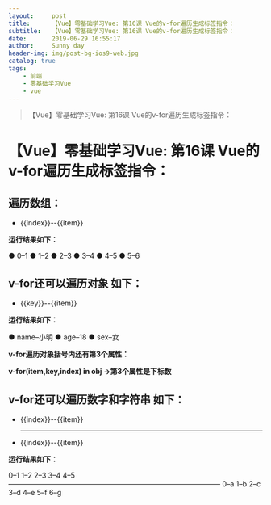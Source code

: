 ```yaml
---
layout:     post
title:      【Vue】零基础学习Vue: 第16课 Vue的v-for遍历生成标签指令：
subtitle:   【Vue】零基础学习Vue: 第16课 Vue的v-for遍历生成标签指令：
date:       2019-06-29 16:55:17
author:     Sunny day
header-img: img/post-bg-ios9-web.jpg
catalog: true
tags:
    - 前端
    - 零基础学习Vue
    - vue
---
```


>【Vue】零基础学习Vue: 第16课 Vue的v-for遍历生成标签指令：

# 【Vue】零基础学习Vue: 第16课 Vue的v-for遍历生成标签指令：


## 遍历数组：

<!DOCTYPE html> <html lang="en"> <head> <meta charset="UTF-8"> <title>Document</title> <script src="https://cdn.jsdelivr.net/npm/vue@2.6.10/dist/vue.js"></script> </head> <body> <div id="app"> <ul> <!-- ()内第一个参数item是组员值，index是组员下标 --> <li v-for="(item, index) in arr">{{index}}--{{item}}</li> </ul> </div> <script> let vm = new Vue({ el:"/#app", data: { arr:[1,2,3,4,5,6] }, }) </script> </body> </html>

**运行结果如下：**

● 0–1
● 1–2
● 2–3
● 3–4
● 4–5
● 5–6

## []()[]()v-for还可以遍历对象 如下：

<!DOCTYPE html> <html lang="en"> <head> <meta charset="UTF-8"> <title>Document</title> <script src="https://cdn.jsdelivr.net/npm/vue@2.6.10/dist/vue.js"></script> </head> <body> <div id="app"> <ul> <!-- ()内第一个参数item是属性值，index是属性名 --> <li v-for="(item, key) in obj">{{key}}--{{item}}</li> </ul> </div> <script> let vm = new Vue({ el:"/#app", data: { obj:{ name:"小明", age:18, sex:"女" } }, }) </script> </body> </html>

**运行结果如下：**

● name–小明
● age–18
● sex–女

**v-for遍历对象括号内还有第3个属性：**

**v-for(item,key,index) in obj →第3个属性是下标数**

## []()[]()v-for还可以遍历数字和字符串 如下：

<!DOCTYPE html> <html lang="en"> <head> <meta charset="UTF-8"> <title>Document</title> <script src="https://cdn.jsdelivr.net/npm/vue@2.6.10/dist/vue.js"></script> </head> <body> <div id="app"> <ul> <!-- ()内第一个参数item是组员值，index是组员下标 --> <li v-for="(item, index) in 5">{{index}}--{{item}}</li> <hr> <li v-for="(item, index) in 'abcdefg'">{{index}}--{{item}}</li> </ul> </div> <script> let vm = new Vue({ el:"/#app", data: { } }) </script> </body> </html>

**运行结果如下：**

0–1
1–2
2–3
3–4
4–5
——————————————————————————————
0–a
1–b
2–c
3–d
4–e
5–f
6–g

 

 

 

